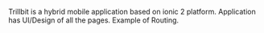 Trillbit is a hybrid mobile application based on ionic 2 platform.
Application has UI/Design of all the pages.
Example of Routing. 
